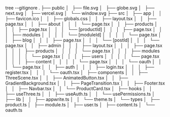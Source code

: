 tree --gitignore
.
├── public
│   ├── file.svg
│   ├── globe.svg
│   ├── next.svg
│   ├── vercel.svg
│   └── window.svg
├── src
│   ├── app
│   │   ├── favicon.ico
│   │   ├── globals.css
│   │   ├── layout.tsx
│   │   ├── page.tsx
│   │   ├── about
│   │   │   └── page.tsx
│   │   ├── products
│   │   │   ├── page.tsx
│   │   │   └── [productId]
│   │   │       ├── page.tsx
│   │   │       ├── modules
│   │   │       │   └── [moduleId]
│   │   │       │       └── page.tsx
│   │   ├── blog
│   │   │   ├── page.tsx
│   │   │   └── [postId]
│   │   │       └── page.tsx
│   │   ├── admin
│   │   │   ├── layout.tsx
│   │   │   ├── page.tsx
│   │   │   ├── products
│   │   │   │   └── page.tsx
│   │   │   ├── modules
│   │   │   │   └── page.tsx
│   │   │   ├── users
│   │   │   │   └── page.tsx
│   │   │   ├── content
│   │   │   │   └── page.tsx
│   │   │   └── oauth
│   │   │       └── page.tsx
│   │   ├── auth
│   │   │   ├── login.tsx
│   │   │   ├── register.tsx
│   │   │   └── oauth.tsx
│   ├── components
│   │   ├── ThreeScene.tsx
│   │   ├── AnimatedButton.tsx
│   │   ├── GradientBackground.tsx
│   │   ├── PageTransition.tsx
│   │   ├── Footer.tsx
│   │   ├── Navbar.tsx
│   │   └── ProductCard.tsx
│   ├── hooks
│   │   ├── useThree.ts
│   │   ├── useAuth.ts
│   │   └── usePermissions.ts
│   ├── lib
│   │   ├── appwrite.ts
│   │   └── theme.ts
│   └── types
│       ├── product.ts
│       ├── module.ts
│       ├── user.ts
│       ├── content.ts
│       └── oauth.ts
